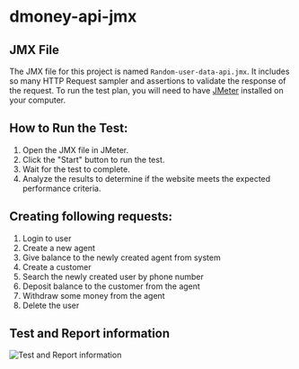 # dmoney-api-jmx

## JMX File
The JMX file for this project is named `Random-user-data-api.jmx`. It includes so many HTTP Request sampler and assertions to validate the response of the request. To run the test plan, you will need to have [JMeter](https://jmeter.apache.org) installed on your computer.

## How to Run the Test:
1. Open the JMX file in JMeter.
2. Click the "Start" button to run the test.
3. Wait for the test to complete.
4. Analyze the results to determine if the website meets the expected performance criteria.

## Creating following requests:
1. Login to user
2. Create a new agent
3. Give balance to the newly created agent from system
4. Create a customer
5. Search the newly created user by phone number
6. Deposit balance to the customer from the agent
7. Withdraw some money from the agent
8. Delete the user

## Test and Report information
![Test and Report information](https://user-images.githubusercontent.com/52671754/215770931-3662907b-bf65-45f9-be0f-4f5d3344a885.png)

